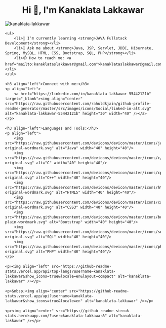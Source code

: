 <!DOCTYPE html>
<html lang="en">
<head>
    <meta charset="UTF-8">
    <meta name="viewport" content="width=device-width, initial-scale=1.0">
    <title>Kanaklata Lakkawar</title>
</head>
<body>
    <h1 align="center">Hi 👋, I'm Kanaklata Lakkawar</h1>
    <p align="left"> <img src="https://komarev.com/ghpvc/?username=kanaklata-lakkawar&label=Profile%20views&color=0e75b6&style=flat" alt="kanaklata-lakkawar" /> </p>

    <ul>
        <li>🌱 I’m currently learning <strong>JAVA Fullstack Development</strong></li>
        <li>💬 Ask me about <strong>Java, JSP, Servlet, JDBC, Hibernate, Spring, MySQL, HTML, CSS, Bootstrap, SQL, PHP</strong></li>
        <li>📫 How to reach me: <a href="mailto:kanaklataslakkawar@gmail.com">kanaklataslakkawar@gmail.com</a></li>
    </ul>

    <h3 align="left">Connect with me:</h3>
    <p align="left">
        <a href="https://linkedin.com/in/kanaklata-lakkawar-55442121b" target="_blank"><img align="center" src="https://raw.githubusercontent.com/rahuldkjain/github-profile-readme-generator/master/src/images/icons/Social/linked-in-alt.svg" alt="kanaklata-lakkawar-55442121b" height="30" width="40" /></a>
    </p>

    <h3 align="left">Languages and Tools:</h3>
    <p align="left"> 
        <img src="https://raw.githubusercontent.com/devicons/devicon/master/icons/java/java-original-wordmark.svg" alt="Java" width="40" height="40"/> 
        <img src="https://raw.githubusercontent.com/devicons/devicon/master/icons/c/c-original.svg" alt="C" width="40" height="40"/> 
        <img src="https://raw.githubusercontent.com/devicons/devicon/master/icons/cplusplus/cplusplus-original.svg" alt="C++" width="40" height="40"/> 
        <img src="https://raw.githubusercontent.com/devicons/devicon/master/icons/html5/html5-original-wordmark.svg" alt="HTML5" width="40" height="40"/> 
        <img src="https://raw.githubusercontent.com/devicons/devicon/master/icons/css3/css3-original-wordmark.svg" alt="CSS3" width="40" height="40"/> 
        <img src="https://raw.githubusercontent.com/devicons/devicon/master/icons/bootstrap/bootstrap-plain-wordmark.svg" alt="Bootstrap" width="40" height="40"/> 
        <img src="https://raw.githubusercontent.com/devicons/devicon/master/icons/sql/sql-original.svg" alt="SQL" width="40" height="40"/> 
        <img src="https://raw.githubusercontent.com/devicons/devicon/master/icons/php/php-original.svg" alt="PHP" width="40" height="40"/> 
    </p>

    <p><img align="left" src="https://github-readme-stats.vercel.app/api/top-langs?username=kanaklata-lakkawar&show_icons=true&locale=en&layout=compact" alt="kanaklata-lakkawar" /></p>

    <p>&nbsp;<img align="center" src="https://github-readme-stats.vercel.app/api?username=kanaklata-lakkawar&show_icons=true&locale=en" alt="kanaklata-lakkawar" /></p>

    <p><img align="center" src="https://github-readme-streak-stats.herokuapp.com/?user=kanaklata-lakkawar&" alt="kanaklata-lakkawar" /></p>
</body>
</html>
